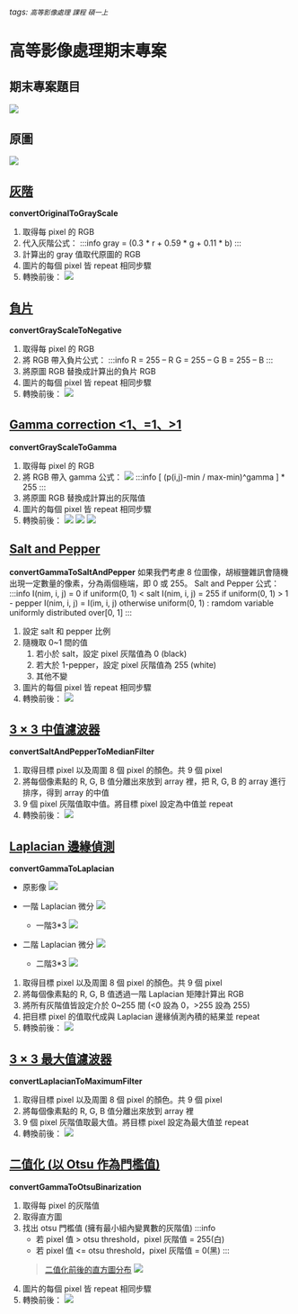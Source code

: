 ###### tags: `高等影像處理` `課程` `碩一上`
# 高等影像處理期末專案

## 期末專案題目
![](https://i.imgur.com/OAnONgD.png)

## 原圖
![](https://i.imgur.com/mASWoXQ.jpg)

## [灰階](https://medium.com/javarevisited/converting-rgb-image-to-the-grayscale-image-in-java-9e1edc5bd6e7)
**convertOriginalToGrayScale**
1. 取得每 pixel 的 RGB
2. 代入灰階公式：
    :::info 
    gray = (0.3 * r + 0.59 * g + 0.11 * b)
    :::
3. 計算出的 gray 值取代原圖的 RGB
4. 圖片的每個 pixel 皆 repeat 相同步驟
5. 轉換前後：
    ![](https://i.imgur.com/QvCmBfd.jpg)


## [負片](https://www.geeksforgeeks.org/image-processing-in-java-colored-image-to-negative-image-conversion/?ref=lbp)
**convertGrayScaleToNegative**
1. 取得每 pixel 的 RGB
2. 將 RGB 帶入負片公式：
    :::info 
    R = 255 – R
    G = 255 – G
    B = 255 – B
    :::
3. 將原圖 RGB 替換成計算出的負片 RGB
4. 圖片的每個 pixel 皆 repeat 相同步驟
5. 轉換前後：
    ![](https://i.imgur.com/KAVV0HN.png)

## [Gamma correction <1、=1、>1](https://drive.google.com/file/d/1x54pkPdmo8aGKWwPlEEgvSgSzNuEPjGD/view?usp=sharing)
**convertGrayScaleToGamma**
1. 取得每 pixel 的 RGB
2. 將 RGB 帶入 gamma 公式：
    ![](https://i.imgur.com/yLpsPvg.png)
:::info
[ (p(i,j)-min / max-min)^gamma ] * 255
:::
3. 將原圖 RGB 替換成計算出的灰階值
4. 圖片的每個 pixel 皆 repeat 相同步驟
5. 轉換前後：
    ![](https://i.imgur.com/nF5uNDo.png)
    ![](https://i.imgur.com/wpBbN0y.png)
    ![](https://i.imgur.com/jO2N3v6.png)

## [Salt and Pepper](https://www.cnblogs.com/oomusou/archive/2006/12/21/598795.html)
**convertGammaToSaltAndPepper**
如果我們考慮 8 位圖像，胡椒鹽雜訊會隨機出現一定數量的像素，分為兩個極端，即 0 或 255。
Salt and Pepper 公式：
:::info 
I(nim, i, j) = 0 if uniform(0, 1) < salt
I(nim, i, j) = 255 if uniform(0, 1) > 1 - pepper
I(nim, i, j) = I(im, i, j) otherwise
uniform(0, 1) : ramdom variable uniformly distributed over[0, 1]
:::

1. 設定 salt 和 pepper 比例
2. 隨機取 0~1 間的值
    1. 若小於 salt，設定 pixel 灰階值為 0 (black)
    2. 若大於 1-pepper，設定 pixel 灰階值為 255 (white)
    3. 其他不變
3. 圖片的每個 pixel 皆 repeat 相同步驟
4. 轉換前後：
    ![](https://i.imgur.com/IWIYm92.jpg)

## [3 × 3 中值濾波器](https://github.com/praserocking/MedianFilter/blob/master/MedianFilter.java)
**convertSaltAndPepperToMedianFilter**
1. 取得目標 pixel 以及周圍 8 個 pixel 的顏色。共 9 個 pixel
2. 將每個像素點的 R, G, B 值分離出來放到 array 裡，把 R, G, B 的 array 進行排序，得到 array 的中值
3. 9 個 pixel 灰階值取中值。將目標 pixel 設定為中值並 repeat
4. 轉換前後：
    ![](https://i.imgur.com/F3bJ4fU.jpg)

## [Laplacian 邊緣偵測](https://introcs.cs.princeton.edu/java/31datatype/LaplaceFilter.java.html)
**convertGammaToLaplacian**
-  原影像
    ![](https://i.imgur.com/SsUi9xB.png)
    
-  一階 Laplacian 微分
    ![](https://i.imgur.com/xe3llhj.png)
    -  一階3*3
        ![](https://i.imgur.com/LjsGoKn.png)

-  二階 Laplacian 微分
    ![](https://i.imgur.com/qiPKsow.png)
    -  二階3*3
        ![](https://i.imgur.com/Y83lkSm.png)
1. 取得目標 pixel 以及周圍 8 個 pixel 的顏色。共 9 個 pixel
2. 將每個像素點的 R, G, B 值透過一階 Laplacian 矩陣計算出 RGB
3. 將所有灰階值皆設定介於 0~255 間 (<0 設為 0，>255 設為 255)
4. 把目標 pixel 的值取代成與 Laplacian 邊緣偵測內積的結果並 repeat
5. 轉換前後：
    ![](https://i.imgur.com/SekQUYc.jpg)

## [3 × 3 最大值濾波器](https://github.com/praserocking/MedianFilter/blob/master/MedianFilter.java)
**convertLaplacianToMaximumFilter**
1. 取得目標 pixel 以及周圍 8 個 pixel 的顏色。共 9 個 pixel
2. 將每個像素點的 R, G, B 值分離出來放到 array 裡
3. 9 個 pixel 灰階值取最大值。將目標 pixel 設定為最大值並 repeat
4. 轉換前後：
    ![](https://i.imgur.com/l9Kr3O0.jpg)

## [二值化 (以 Otsu 作為門檻值)](https://developer.aliyun.com/article/47939)
**convertGammaToOtsuBinarization**
1. 取得每 pixel 的灰階值
2. 取得直方圖
3. 找出 otsu 門檻值 (擁有最小組內變異數的灰階值)
    :::info
    -  若 pixel 值 > otsu threshold，pixel 灰階值 = 255(白)
    -  若 pixel 值 <= otsu threshold，pixel 灰階值 = 0(黑)
    :::
    >  [二值化前後的直方圖分布](https://hackmd.io/@Youwe/SkBHZmcrI)
    >      ![](https://i.imgur.com/qPfJN0E.png)
4. 圖片的每個 pixel 皆 repeat 相同步驟
5. 轉換前後：
    ![](https://i.imgur.com/ddKqv0o.png)